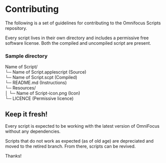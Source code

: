 # Contributing

The following is a set of guidelines for contributing to the Omnifocus Scripts repository.

Every script lives in their own directory and includes a permissive free software license. Both the compiled and uncompiled script are present.

### Sample directory
Name of Script/  
└─ Name of Script.applescript (Source)  
└─ Name of Script.scpt (Compiled)  
└─ README.md (Instructions)  
└─ Resources/  
│ └─ Name of Script-icon.png (Icon)  
└─ LICENCE (Permissive licence)  

## Keep it fresh!

Every script is expected to be working with the latest version of OmniFocus without any dependencies.

Scripts that do not work as expected (as of old age) are depreciated and moved to the retired branch.
From there, scripts can be revived.

Thanks!
